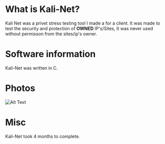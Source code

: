 # What is Kali-Net?
Kali Net was a privet stress testing tool I made a for a client.
It was made to test the security and protection of __OWNED__ IP's/Sites, It was never used without permisson from the sites/ip's owner.

# Software information
Kali-Net was written in C.

# Photos

![Alt Text](https://z.zz.fo/D9G9n.png)



# Misc
Kali-Net took 4 months to complete.

